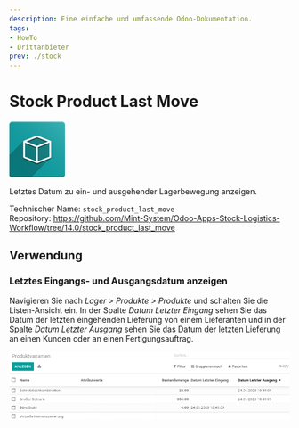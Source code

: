 ```yaml
---
description: Eine einfache und umfassende Odoo-Dokumentation.
tags:
- HowTo
- Drittanbieter
prev: ./stock
---
```

# Stock Product Last Move
![icon_oms_box](assets/icon_oms_box.png)

Letztes Datum zu ein- und ausgehender Lagerbewegung anzeigen.

Technischer Name: `stock_product_last_move`\
Repository: <https://github.com/Mint-System/Odoo-Apps-Stock-Logistics-Workflow/tree/14.0/stock_product_last_move>

## Verwendung

### Letztes Eingangs- und Ausgangsdatum anzeigen

Navigieren Sie nach *Lager > Produkte > Produkte* und schalten Sie die Listen-Ansicht ein. In der Spalte *Datum Letzter Eingang* sehen Sie das Datum der letzten eingehenden Lieferung von einem Lieferanten und in der Spalte *Datum Letzter Ausgang* sehen Sie das Datum der letzten Lieferung an einen Kunden oder an einen Fertigungsauftrag.

![](assets/Stock%20Product%20Last%20Move%20Produktvarianten.png)